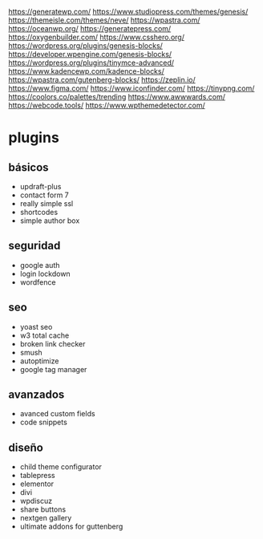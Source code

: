 https://generatewp.com/
https://www.studiopress.com/themes/genesis/
https://themeisle.com/themes/neve/
https://wpastra.com/
https://oceanwp.org/
https://generatepress.com/
https://oxygenbuilder.com/
https://www.csshero.org/
https://wordpress.org/plugins/genesis-blocks/
https://developer.wpengine.com/genesis-blocks/
https://wordpress.org/plugins/tinymce-advanced/
https://www.kadencewp.com/kadence-blocks/
https://wpastra.com/gutenberg-blocks/
https://zeplin.io/
https://www.figma.com/
https://www.iconfinder.com/
https://tinypng.com/
https://coolors.co/palettes/trending
https://www.awwwards.com/
https://webcode.tools/
https://www.wpthemedetector.com/

# plugins

## básicos
- updraft-plus
- contact form 7 
- really simple ssl 
- shortcodes 
- simple author box 

## seguridad
- google auth 
- login lockdown 
- wordfence 

## seo
- yoast seo 
- w3 total cache 
- broken link checker 
- smush 
- autoptimize
- google tag manager 

## avanzados
- avanced custom fields 
- code snippets 

## diseño

- child theme configurator 
- tablepress 
- elementor 
- divi 
- wpdiscuz
- share buttons 
- nextgen gallery 
- ultimate addons for guttenberg 
